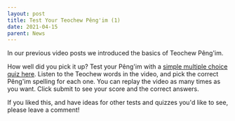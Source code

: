 ```yaml
---
layout: post
title: Test Your Teochew Pêng'im (1)
date: 2021-04-15
parent: News
---
```


In our previous video posts we introduced the basics of Teochew Pêng'im.

How well did you pick it up? Test your Pêng'im with a [simple multiple choice
quiz here](https://forms.gle/HvChEVCTJpQ4w1uL8). Listen to the Teochew words in
the video, and pick the correct Pêng'im spelling for each one. You can replay
the video as many times as you want. Click submit to see your score and the
correct answers.

If you liked this, and have ideas for other tests and quizzes you'd like to
see, please leave a comment!

